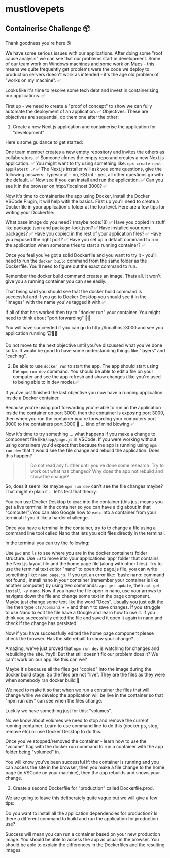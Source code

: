 # mustlovepets

## Containerise Challenge 📦

Thank goodness you're here 😰

We have some serious issues with our applications. After doing some "root cause analysis" we can see that our problems start in development. Some of our team work on Windows machines and some work on Macs - this means we quite frequently get problems were the code we deploy to production servers doesn't work as intended - it's the age old problem of "works on my machine". ✅

Looks like it's time to resolve some tech debt and invest in containerising our applications. ✅

First up - we need to create a "proof of concept" to show we can fully automate the deployment of an application. ✅
Objectives:
These are objectives are sequential, do them one after the other:

1. Create a new Next.js application and containerise the application for "development"

Here's some guidance to get started:

One team member creates a new empty repository and invites the others as collaborators. ✅
Someone clones the empty repo and creates a new Next.js application. ✅
You might want to try using something like: `npx create-next-app@latest ./` ✅
The Next.js installer will ask you some questions, give the following answers: Typescript - no, ESLint - yes, all other questions go with the default. ✅
Now see if you can install and run the application. ✅
Can you see it in the browser on http://localhost:3000? ✅

Now it's time to containerise the app using Docker, install the Docker VSCode Plugin, it will help with the basics. First up you'll need to create a Dockerfile in your application's folder at the top level. Here are a few tips for writing your Dockerfile:

What base image do you need? (maybe node:18) ✅
Have you copied in stuff like package.json and package-lock.json? ✅
Have installed your npm packages? ✅
Have you copied in the rest of your application files? ✅
Have you exposed the right port? ✅
Have you set up a default command to run the application when someone tries to start a running container? ✅

Once you feel you've got a solid Dockerfile and you want to try it - you'll need to run the `docker build` command from the same folder as the Dockerfile. You'll need to figure out the exact command to run.

Remember the docker build command creates an image. Thats all. It won't give you a running container you can see easily.

That being said you should see that the docker build command is successful and if you go to Docker Desktop you should see it in the "Images" with the name you've tagged it with.✅

If all of that has worked then try to "docker run" your container. You might need to think about "port forwarding" 👀✅

You will have succeeded if you can go to http://localhost:3000 and see you application running 🏆🙂✅

Do not move to the next objective until you've discussed what you've done so far. It would be good to have some understanding things like "layers" and "caching".

2. Be able to use `docker run` to start the app. The app should start using the `npm run dev` command. You should be able to edit a file on your computer and see the app refresh and show changes (like you're used to being able to in dev mode).✅

If you've just finished the last objective you now have a running application inside a Docker container.

Because you're using port forwarding you're able to run an the application inside the container on port 3000, then the container is exposing port 3000, then when you run the container you're forwarding your computers port 3000 to the containers port 3000 🤯 ... kind of mind blowing.✅

Now it's time to try something ... what happens if you make a change to component file like`/app/page.js` in VSCode. If you were working without using containers you'd expect that because the app is running using `npm run dev` that it would see the file change and rebuild the application. Does this happen?

> > Do not read any further until you've done some research. Try to work out what has changed? Why does the app not rebuild and show the change?

So, does it seem like maybe `npm run dev` can't see the file changes maybe?
That might explain it ... let's test that theory.

You can use Docker Desktop to `exec` into the container (this just means you get a live terminal in the container so you can have a dig about in that "computer").You can also Google how to `exec` into a container from your terminal if you'd like a harder challenge.

Once you have a terminal in the container, try to to change a file using a command line tool called Nano that lets you edit files directly in the terminal.

In the terminal you can try the following:

Use `pwd` and `ls` to see where you are in the docker containers folder structure.
Use `cd` to move into your applications 'app' folder that contains the Next.js layout file and the home page file (along with other files).
Try to use the terminal text editor "nano" to open the page.js file, you can write something like: `nano page.js`.
If you get an error like: 'bash: nano: command not found', install nano in your container (remember your container is like another computer) by using two commands: `apt-get update`, then `apt-get install -y nano`.
Now if you have the file open in nano, use your arrows to navigate down the file and change some text in the page component. Maybe just change some text like the word "Docs". Usually you just edit the line then type `ctr/command + x` and then `Y` to save changes. If you struggle to use Nano to edit the file have a Google and learn how to use it. If you think you successfully edited the file and saved it open it again in nano and check if the change has persisted.

Now if you have successfully edited the home page component please check the browser. Has the site rebuilt to show your change?

Amazing, we've just proved that `npm run dev` is watching for changes and rebuilding the site. Yay!!! But that still doesn't fix our problem does it? We can't work on our app like this can we?

Maybe it's because all the files get "copied" into the image during the docker build stage. So the files are not "live". They are the files as they were when somebody ran docker build 🤯

We need to make it so that when we run a container the files that will change while we develop the application will be live in the container so that "npm run dev" can see when the files change.

Luckily we have something just for this: "volumes".

No we know about volumes we need to stop and remove the current running container. Learn to use command line to do this (docker ps, stop, remove etc) or use Docker Desktop to do this.

Once you've stopped/removed the container - learn how to use the "volume" flag with the docker run command to run a container with the app folder being "volumed" in.

You will know you've been successful if: the container is running and you can access the site in the browser, then you make a file change to the home page (in VSCode on your machine), then the app rebuilds and shows your change.

3. Create a second Dockerfile for "production" called Dockerfile.prod.

We are going to leave this deliberately quite vague but we will give a few tips:

Do you want to install all the application dependencies for production?
Is there a different command to build and run the application for production use?

Success will mean you can run a container based on your new production image. You should be able to access the app as usual in the browser. You should be able to explain the differences in the Dockerfiles and the resulting images.
